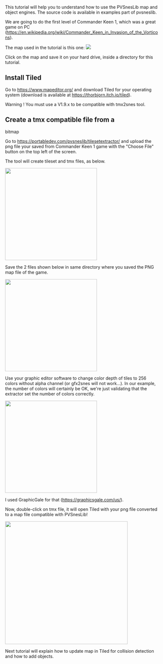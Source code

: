 This tutorial will help you to understand how to use the PVSnesLib map and object engines. The source code is available in examples part of pvsneslib.

We are going to do the first level of Commander Keen 1, which was a great game on PC (<https://en.wikipedia.org/wiki/Commander_Keen_in_Invasion_of_the_Vorticons>).

The map used in the tutorial is this one:
<a target="_blank" href="https://user-images.githubusercontent.com/2528347/198873690-096676c1-71af-4082-93ca-a2cf0a7a04c1.png"><img src="https://user-images.githubusercontent.com/2528347/198873690-096676c1-71af-4082-93ca-a2cf0a7a04c1.png"></a>

Click on the map and save it on your hard drive, inside a directory for this tutorial.

## Install Tiled

Go to <https://www.mapeditor.org/> and download Tiled for your operating system (download is available at <https://thorbjorn.itch.io/tiled>).  

Warning ! You must use a V1.9.x to be compatible with tmx2snes tool.

## Create a tmx compatible file from a

bitmap

Go to <https://portabledev.com/pvsneslib/tilesetextractor/> and upload the png file your saved from Commander Keen 1 game with the "Choose File" button on the top left of the screen.

The tool will create tileset and tmx files, as below.

<img width="300" src="https://user-images.githubusercontent.com/2528347/198873692-5e1ee6d1-5ca0-4c11-a40c-196acb4853b4.png">

Save the 2 files shown below in same directory where you saved the PNG map file of the game.

<img width="300" src="https://user-images.githubusercontent.com/2528347/198873694-4672ac17-2b43-4978-8770-ad2c188ac272.png">

Use your graphic editor software to change color depth of tiles to 256 colors without alpha channel (or gfx2snes will not work...).
In our example, the number of colors will certainly be OK, we're just validating that the extractor set the number of colors correctly.

<img width="300" src="https://user-images.githubusercontent.com/2528347/198880302-c959856b-8f34-4a8c-be0e-e6e062249249.png">

I used GraphicGale for that (<https://graphicsgale.com/us/>).

Now, double-click on tmx file, it will open Tiled with your png file converted to a map file compatible with PVSnesLib!

<img width="400" src="https://user-images.githubusercontent.com/2528347/198880481-b873e585-757f-4f8b-99e9-ed06cfab5bd7.png">

Next tutorial will explain how to update map in Tiled for collision detection and how to add objects.
